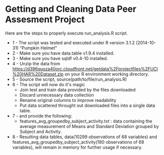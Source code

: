 Getting and Cleaning Data Peer Assesment Project
================================================
Here are the steps to properly execute run_analysis.R script.
* 1 - The script was tested and executed under R version 3.1.2 (2014-10-31) "Pumpkin Helmet"
* 2 - Make sure you have data.table v1.9.4 installed.
* 3 - Make sure you have sqldf v0.4-10 installed.
* 4 - Unzip the data from https://d396qusza40orc.cloudfront.net/getdata%2Fprojectfiles%2FUCI%20HAR%20Dataset.zip on your R environment working directory.
* 5 - Source the script, source(path/to/file/run_analysis.R) 
* 6 - The script will now do it's magic 
	- Join test and train data provided by the files downloaded
	- Discard unnecessary data collection
	- Rename original columns to improve readability
	- Put data scattered throught out downloaded files into a single data table.
* 7 - and provide the following:
  - features_avg_groupedby_subject_activity.txt : data containing the average measurement of Means and Standard Deviation grouped by Subject and Activity.
* 8 - Resulting data tables, data(10299 observations of 68 variables) and features_avg_groupedby_subject_activity(180 observations of 68 variables), will remain in memory for further usage if necessary.